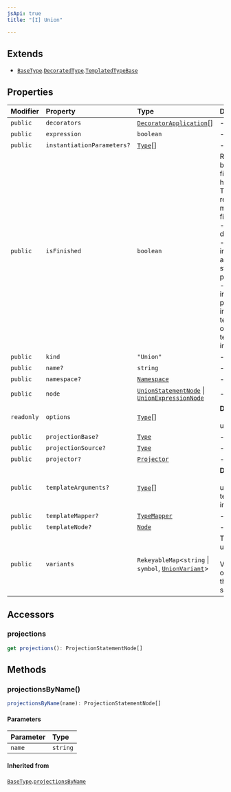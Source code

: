 ```yaml
---
jsApi: true
title: "[I] Union"

---
```

## Extends

- [`BaseType`](BaseType.md).[`DecoratedType`](DecoratedType.md).[`TemplatedTypeBase`](TemplatedTypeBase.md)

## Properties

| Modifier | Property | Type | Description | Inheritance |
| :------ | :------ | :------ | :------ | :------ |
| `public` | `decorators` | [`DecoratorApplication`](DecoratorApplication.md)[] | - | [`DecoratedType`](DecoratedType.md).`decorators` |
| `public` | `expression` | `boolean` | - | - |
| `public` | `instantiationParameters?` | [`Type`](../type-aliases/Type.md)[] | - | [`BaseType`](BaseType.md).`instantiationParameters` |
| `public` | `isFinished` | `boolean` | Reflect if a type has been finished(Decorators have been called).<br />There is multiple reasons a type might not be finished:<br />- a template declaration will not<br />- a template instance that argument that are still template parameters<br />- a template instance that is only partially instantiated(like a templated operation inside a templated interface) | [`BaseType`](BaseType.md).`isFinished` |
| `public` | `kind` | `"Union"` | - | [`BaseType`](BaseType.md).`kind` |
| `public` | `name?` | `string` | - | - |
| `public` | `namespace?` | [`Namespace`](Namespace.md) | - | - |
| `public` | `node` | [`UnionStatementNode`](UnionStatementNode.md) \| [`UnionExpressionNode`](UnionExpressionNode.md) | - | [`BaseType`](BaseType.md).`node` |
| `readonly` | `options` | [`Type`](../type-aliases/Type.md)[] | **Deprecated**<br /><br />use variants | - |
| `public` | `projectionBase?` | [`Type`](../type-aliases/Type.md) | - | [`BaseType`](BaseType.md).`projectionBase` |
| `public` | `projectionSource?` | [`Type`](../type-aliases/Type.md) | - | [`BaseType`](BaseType.md).`projectionSource` |
| `public` | `projector?` | [`Projector`](Projector.md) | - | [`BaseType`](BaseType.md).`projector` |
| `public` | `templateArguments?` | [`Type`](../type-aliases/Type.md)[] | **Deprecated**<br /><br />use templateMapper instead. | [`TemplatedTypeBase`](TemplatedTypeBase.md).`templateArguments` |
| `public` | `templateMapper?` | [`TypeMapper`](TypeMapper.md) | - | [`TemplatedTypeBase`](TemplatedTypeBase.md).`templateMapper` |
| `public` | `templateNode?` | [`Node`](../type-aliases/Node.md) | - | [`TemplatedTypeBase`](TemplatedTypeBase.md).`templateNode` |
| `public` | `variants` | `RekeyableMap`<`string` \| `symbol`, [`UnionVariant`](UnionVariant.md)\> | The variants of the union.<br /><br />Variants are ordered in order that they appear in source. | - |

## Accessors

### projections

```ts
get projections(): ProjectionStatementNode[]
```

## Methods

### projectionsByName()

```ts
projectionsByName(name): ProjectionStatementNode[]
```

#### Parameters

| Parameter | Type |
| :------ | :------ |
| `name` | `string` |

#### Inherited from

[`BaseType`](BaseType.md).[`projectionsByName`](BaseType.md#projectionsbyname)
